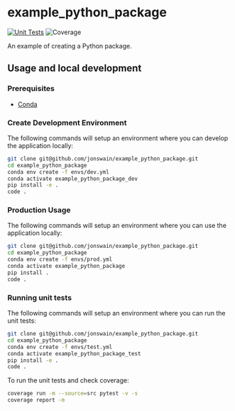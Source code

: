 # example_python_package

[![Unit Tests](https://github.com/jonswain/example_python_package/actions/workflows/run_tests.yml/badge.svg)](https://github.com/jonswain/example_python_package/actions/workflows/run_tests.yml)
![Coverage](https://img.shields.io/endpoint?url=https://gist.githubusercontent.com/jonswain/6b0c50d8a21d70ec5157b625d2e9a6e0/raw/example_python_package_coverage.json)

An example of creating a Python package.

## Usage and local development

### Prerequisites

- [Conda](https://docs.conda.io/projects/conda/en/latest/user-guide/install/download.html)

### Create Development Environment

The following commands will setup an environment where you can develop the application locally:

```bash
git clone git@github.com/jonswain/example_python_package.git
cd example_python_package
conda env create -f envs/dev.yml
conda activate example_python_package_dev
pip install -e .
code .
```

### Production Usage

The following commands will setup an environment where you can use the application locally:

```bash
git clone git@github.com/jonswain/example_python_package.git
cd example_python_package
conda env create -f envs/prod.yml
conda activate example_python_package
pip install .
code .
```

### Running unit tests

The following commands will setup an environment where you can run the unit tests:

```bash
git clone git@github.com/jonswain/example_python_package.git
cd example_python_package
conda env create -f envs/test.yml
conda activate example_python_package_test
pip install -e .
code .
```

To run the unit tests and check coverage:

```bash
coverage run -m --source=src pytest -v -s
coverage report -m
```
